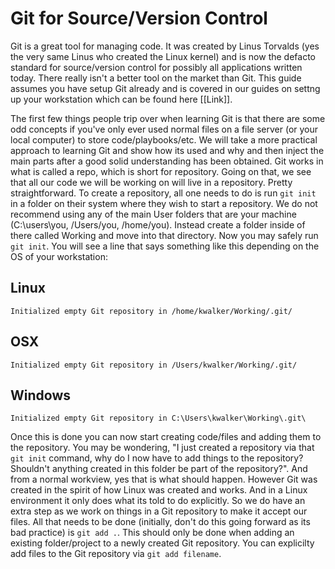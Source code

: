# Git for Source/Version Control

Git is a great tool for managing code. It was created by Linus Torvalds (yes the very same Linus who created the Linux kernel) and is now the defacto standard for source/version control for possibly all applications written today. There really isn't a better tool on the market than Git. This guide assumes you have setup Git already and is covered in our guides on settng up your workstation which can be found here [[Link]].

The first few things people trip over when learning Git is that there are some odd concepts if you've only ever used normal files on a file server (or your local computer) to store code/playbooks/etc. We will take a more practical approach to learning Git and show how its used and why and then inject the main parts after a good solid understanding has been obtained. Git works in what is called a repo, which is short for repository. Going on that, we see that all our code we will be working on will live in a repository. Pretty straightforward. To create a repository, all one needs to do is run `git init` in a folder on their system where they wish to start a repository. We do not recommend using any of the main User folders that are your machine (C:\users\you, /Users/you, /home/you). Instead create a folder inside of there called Working and move into that directory. Now you may safely run `git init`. You will see a line that says something like this depending on the OS of your workstation:

## Linux
`Initialized empty Git repository in /home/kwalker/Working/.git/`

## OSX
`Initialized empty Git repository in /Users/kwalker/Working/.git/`

## Windows
`Initialized empty Git repository in C:\Users\kwalker\Working\.git\`

Once this is done you can now start creating code/files and adding them to the repository. You may be wondering, "I just created a repository via that `git init` command, why do I now have to add things to the repository? Shouldn't anything created in this folder be part of the repository?". And from a normal workview, yes that is what should happen. However Git was created in the spirit of how Linux was created and works. And in a Linux environment it only does what its told to do explicitly. So we do have an extra step as we work on things in a Git repository to make it accept our files. All that needs to be done (initially, don't do this going forward as its bad practice) is `git add .`. This should only be done when adding an existing folder/project to a newly created Git repository. You can explicilty add files to the Git repository via `git add filename`.
